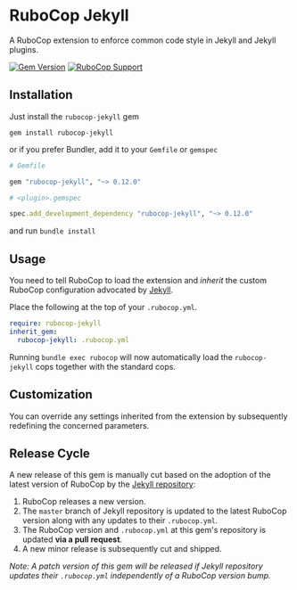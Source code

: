 # RuboCop Jekyll

A RuboCop extension to enforce common code style in Jekyll and Jekyll plugins.


[![Gem Version](https://img.shields.io/gem/v/rubocop-jekyll.svg?label=Latest%20Release)][rubygems]
[![RuboCop Support](https://img.shields.io/badge/RuboCop%20Support-1.18.x-green.svg)][rubocop-releases]

[rubygems]: https://rubygems.org/gems/rubocop-jekyll
[rubocop-releases]: https://github.com/rubocop-hq/rubocop/releases


## Installation

Just install the `rubocop-jekyll` gem

```
gem install rubocop-jekyll
```

or if you prefer Bundler, add it to your `Gemfile` or `gemspec`

```ruby
# Gemfile

gem "rubocop-jekyll", "~> 0.12.0"
```
```ruby
# <plugin>.gemspec

spec.add_development_dependency "rubocop-jekyll", "~> 0.12.0"
```
and run `bundle install`


## Usage

You need to tell RuboCop to load the extension and *inherit* the custom RuboCop configuration advocated by
[Jekyll](https://github.com/jekyll).

Place the following at the top of your `.rubocop.yml`.

```yaml
require: rubocop-jekyll
inherit_gem:
  rubocop-jekyll: .rubocop.yml
```

Running `bundle exec rubocop` will now automatically load the `rubocop-jekyll` cops together with the standard cops.


## Customization

You can override any settings inherited from the extension by subsequently redefining the concerned parameters.


## Release Cycle

A new release of this gem is manually cut based on the adoption of the latest version of RuboCop by the [Jekyll repository](https://github.com/jekyll/jekyll):

  1. RuboCop releases a new version.
  2. The `master` branch of Jekyll repository is updated to the latest RuboCop version along with any updates to their `.rubocop.yml`.
  3. The RuboCop version and `.rubocop.yml` at this gem's repository is updated **via a pull request**.
  4. A new minor release is subsequently cut and shipped.

*Note: A patch version of this gem will be released if Jekyll repository updates their `.rubocop.yml` independently of
a RuboCop version bump.*
